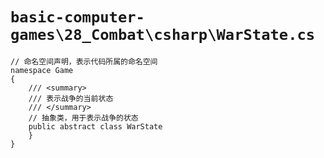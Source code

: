 # `basic-computer-games\28_Combat\csharp\WarState.cs`

```
// 命名空间声明，表示代码所属的命名空间
namespace Game
{
    /// <summary>
    /// 表示战争的当前状态
    /// </summary>
    // 抽象类，用于表示战争的状态
    public abstract class WarState
    }
}
```